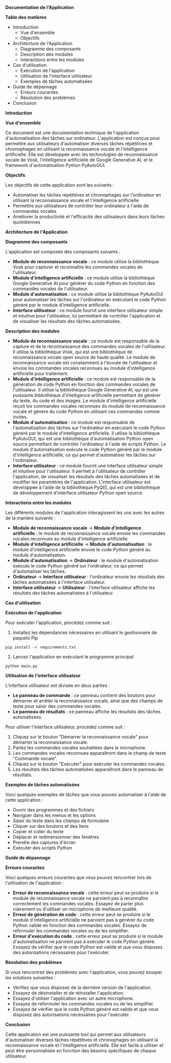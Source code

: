 **Documentation de l'Application**

**Table des matières**

* Introduction
  * Vue d'ensemble
  * Objectifs
* Architecture de l'Application
  * Diagramme des composants
  * Description des modules
  * Interactions entre les modules
* Cas d'utilisation
  * Exécution de l'application
  * Utilisation de l'interface utilisateur
  * Exemples de tâches automatisées
* Guide de dépannage
  * Erreurs courantes
  * Résolution des problèmes
* Conclusion

**Introduction**

**Vue d'ensemble**

Ce document est une documentation technique de l'application d'automatisation des tâches sur ordinateur. L'application est conçue pour permettre aux utilisateurs d'automatiser diverses tâches répétitives et chronophages en utilisant la reconnaissance vocale et l'intelligence artificielle. Elle est développée avec les technologies de reconnaissance vocale de Vosk, l'intelligence artificielle de Google Generative AI, et le framework d'automatisation Python PyAutoGUI.

**Objectifs**

Les objectifs de cette application sont les suivants :

* Automatiser les tâches répétitives et chronophages sur l'ordinateur en utilisant la reconnaissance vocale et l'intelligence artificielle
* Permettre aux utilisateurs de contrôler leur ordinateur à l'aide de commandes vocales
* Améliorer la productivité et l'efficacité des utilisateurs dans leurs tâches quotidiennes

**Architecture de l'Application**

**Diagramme des composants**

L'application est composée des composants suivants :

* **Module de reconnaissance vocale** : ce module utilise la bibliothèque Vosk pour capturer et reconnaître les commandes vocales de l'utilisateur.
* **Module d'intelligence artificielle** : ce module utilise la bibliothèque Google Generative AI pour générer du code Python en fonction des commandes vocales de l'utilisateur.
* **Module d'automatisation** : ce module utilise la bibliothèque PyAutoGUI pour automatiser les tâches sur l'ordinateur en exécutant le code Python généré par le module d'intelligence artificielle.
* **Interface utilisateur** : ce module fournit une interface utilisateur simple et intuitive pour l'utilisateur, lui permettant de contrôler l'application et de visualiser les résultats des tâches automatisées.

**Description des modules**

* **Module de reconnaissance vocale** : ce module est responsable de la capture et de la reconnaissance des commandes vocales de l'utilisateur. Il utilise la bibliothèque Vosk, qui est une bibliothèque de reconnaissance vocale open source de haute qualité. Le module de reconnaissance vocale est constamment à l'écoute de l'utilisateur et envoie les commandes vocales reconnues au module d'intelligence artificielle pour traitement.
* **Module d'intelligence artificielle** : ce module est responsable de la génération de code Python en fonction des commandes vocales de l'utilisateur. Il utilise la bibliothèque Google Generative AI, qui est une puissante bibliothèque d'intelligence artificielle permettant de générer du texte, du code et des images. Le module d'intelligence artificielle reçoit les commandes vocales reconnues du module de reconnaissance vocale et génère du code Python en utilisant ces commandes comme invites.
* **Module d'automatisation** : ce module est responsable de l'automatisation des tâches sur l'ordinateur en exécutant le code Python généré par le module d'intelligence artificielle. Il utilise la bibliothèque PyAutoGUI, qui est une bibliothèque d'automatisation Python open source permettant de contrôler l'ordinateur à l'aide de scripts Python. Le module d'automatisation exécute le code Python généré par le module d'intelligence artificielle, ce qui permet d'automatiser les tâches sur l'ordinateur.
* **Interface utilisateur** : ce module fournit une interface utilisateur simple et intuitive pour l'utilisateur. Il permet à l'utilisateur de contrôler l'application, de visualiser les résultats des tâches automatisées et de modifier les paramètres de l'application. L'interface utilisateur est développée à l'aide de la bibliothèque PyQt5, qui est une bibliothèque de développement d'interface utilisateur Python open source.

**Interactions entre les modules**

Les différents modules de l'application interagissent les uns avec les autres de la manière suivante :

* **Module de reconnaissance vocale** → **Module d'intelligence artificielle** : le module de reconnaissance vocale envoie les commandes vocales reconnues au module d'intelligence artificielle.
* **Module d'intelligence artificielle** → **Module d'automatisation** : le module d'intelligence artificielle envoie le code Python généré au module d'automatisation.
* **Module d'automatisation** → **Ordinateur** : le module d'automatisation exécute le code Python généré sur l'ordinateur, ce qui permet d'automatiser les tâches.
* **Ordinateur** → **Interface utilisateur** : l'ordinateur envoie les résultats des tâches automatisées à l'interface utilisateur.
* **Interface utilisateur** → **Utilisateur** : l'interface utilisateur affiche les résultats des tâches automatisées à l'utilisateur.

**Cas d'utilisation**

**Exécution de l'application**

Pour exécuter l'application, procédez comme suit :

1. Installez les dépendances nécessaires en utilisant le gestionnaire de paquets Pip

```
pip install -r requirements.txt
```

2. Lancez l'application en exécutant le programme principal

```
python main.py
```

**Utilisation de l'interface utilisateur**

L'interface utilisateur est divisée en deux parties :

* **Le panneau de commande** : ce panneau contient des boutons pour démarrer et arrêter la reconnaissance vocale, ainsi que des champs de texte pour saisir des commandes vocales.
* **Le panneau de résultats** : ce panneau affiche les résultats des tâches automatisées.

Pour utiliser l'interface utilisateur, procédez comme suit :

1. Cliquez sur le bouton "Démarrer la reconnaissance vocale" pour démarrer la reconnaissance vocale.
2. Parlez les commandes vocales souhaitées dans le microphone.
3. Les commandes vocales reconnues apparaîtront dans le champ de texte "Commande vocale".
4. Cliquez sur le bouton "Exécuter" pour exécuter les commandes vocales.
5. Les résultats des tâches automatisées apparaîtront dans le panneau de résultats.

**Exemples de tâches automatisées**

Voici quelques exemples de tâches que vous pouvez automatiser à l'aide de cette application :

* Ouvrir des programmes et des fichiers
* Naviguer dans les menus et les options
* Saisir du texte dans les champs de formulaire
* Cliquer sur des boutons et des liens
* Copier et coller du texte
* Déplacer et redimensionner des fenêtres
* Prendre des captures d'écran
* Exécuter des scripts Python

**Guide de dépannage**

**Erreurs courantes**

Voici quelques erreurs courantes que vous pouvez rencontrer lors de l'utilisation de l'application :

* **Erreur de reconnaissance vocale** : cette erreur peut se produire si le module de reconnaissance vocale ne parvient pas à reconnaître correctement les commandes vocales. Essayez de parler plus clairement ou d'utiliser un microphone de meilleure qualité.
* **Erreur de génération de code** : cette erreur peut se produire si le module d'intelligence artificielle ne parvient pas à générer du code Python valide en fonction des commandes vocales. Essayez de reformuler les commandes vocales ou de les simplifier.
* **Erreur d'exécution du code** : cette erreur peut se produire si le module d'automatisation ne parvient pas à exécuter le code Python généré. Essayez de vérifier que le code Python est valide et que vous disposez des autorisations nécessaires pour l'exécuter.

**Résolution des problèmes**

Si vous rencontrez des problèmes avec l'application, vous pouvez essayer les solutions suivantes :

* Vérifiez que vous disposez de la dernière version de l'application.
* Essayez de désinstaller et de réinstaller l'application.
* Essayez d'utiliser l'application avec un autre microphone.
* Essayez de reformuler les commandes vocales ou de les simplifier.
* Essayez de vérifier que le code Python généré est valide et que vous disposez des autorisations nécessaires pour l'exécuter.

**Conclusion**

Cette application est une puissante tool qui permet aux utilisateurs d'automatiser diverses tâches répétitives et chronophages en utilisant la reconnaissance vocale et l'intelligence artificielle. Elle est facile à utiliser et peut être personnalisée en fonction des besoins spécifiques de chaque utilisateur.